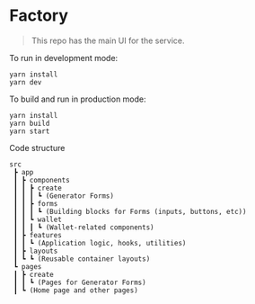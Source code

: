 # Factory

> This repo has the main UI for the service.

To run in development mode:

```
yarn install
yarn dev
```

To build and run in production mode:

```
yarn install
yarn build
yarn start
```

Code structure

```
src
 ┣ app
 ┃ ┣ components
 ┃ ┃ ┣ create
 ┃ ┃ ┃ ┗ (Generator Forms)
 ┃ ┃ ┣ forms
 ┃ ┃ ┃ ┗ (Building blocks for Forms (inputs, buttons, etc))
 ┃ ┃ ┗ wallet
 ┃ ┃ ┃ ┗ (Wallet-related components)
 ┃ ┣ features
 ┃ ┃ ┗ (Application logic, hooks, utilities)
 ┃ ┣ layouts
 ┃ ┗ ┗ (Reusable container layouts)
 ┗ pages
 ┃ ┣ create
 ┃ ┃ ┗ (Pages for Generator Forms)
 ┃ ┗ (Home page and other pages)
```
